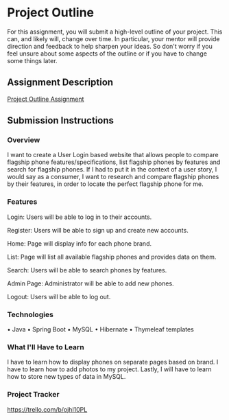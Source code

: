 # Project Outline
For this assignment, you will submit a high-level outline of your project. This can, and likely will, change over time. In particular, your mentor will provide direction and feedback to help sharpen your ideas. So don't worry if you feel unsure about some aspects of the outline or if you have to change some things later.

## Assignment Description
[Project Outline Assignment](https://education.launchcode.org/liftoff/modules/assignments/project-outline)

## Submission Instructions

### Overview

I want to create a User Login based website that allows people to compare flagship phone features/specifications, list flagship phones by features and search for flagship phones. If I had to put it in the context of a user story, I would say as a consumer, I want to research and compare flagship phones by their features, in order to locate the perfect flagship phone for me.

### Features

Login: Users will be able to log in to their accounts.

Register: Users will be able to sign up and create new accounts.

Home: Page will display info for each phone brand.

List: Page will list all available flagship phones and provides data on them. 

Search: Users will be able to search phones by features.

Admin Page: Administrator will be able to add new phones.

Logout: Users will be able to log out.


### Technologies

•	Java
•	Spring Boot
•	MySQL
•	Hibernate
•	Thymeleaf templates

### What I'll Have to Learn

I have to learn how to display phones on separate pages based on brand.
I have to learn how to add photos to my project. 
Lastly, I will have to learn how to store new types of data in MySQL.

### Project Tracker

https://trello.com/b/ojhl10PL
